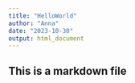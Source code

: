 ```yaml
---
title: "HelloWorld"
author: "Anna"
date: "2023-10-30"
output: html_document
---
```


## This is a markdown file


